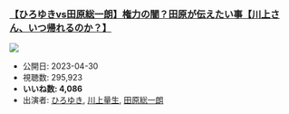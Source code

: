 ### [【ひろゆきvs田原総一朗】権力の闇？田原が伝えたい事【川上さん、いつ帰れるのか？】](https://www.youtube.com/watch?v=i1JHO1DL__A)
[![](https://img.youtube.com/vi/i1JHO1DL__A/sddefault.jpg)](https://www.youtube.com/watch?v=i1JHO1DL__A)
-   公開日: 2023-04-30
-   視聴数: 295,923
-   **いいね数: 4,086**
-   出演者: [ひろゆき](/rehacq_fan/people/ひろゆき "wikilink"), [川上量生](/rehacq_fan/people/川上量生 "wikilink"), [田原総一朗](/rehacq_fan/people/田原総一朗 "wikilink")
